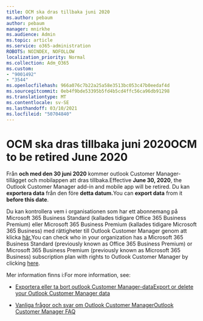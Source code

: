 ```yaml
---
title: OCM ska dras tillbaka juni 2020
ms.author: pebaum
author: pebaum
manager: mnirkhe
ms.audience: Admin
ms.topic: article
ms.service: o365-administration
ROBOTS: NOINDEX, NOFOLLOW
localization_priority: Normal
ms.collection: Adm_O365
ms.custom:
- "9001492"
- "3544"
ms.openlocfilehash: 966a076c7b22a25a58e3513bc053c47b0eedaf4d
ms.sourcegitcommit: 0eb4f9bde53395b5fd4b5cd4ffc56ca96db91298
ms.translationtype: MT
ms.contentlocale: sv-SE
ms.lasthandoff: 03/10/2021
ms.locfileid: "50704840"
---
```

# <a name="ocm-to-be-retired-june-2020"></a><span data-ttu-id="516c0-102">OCM ska dras tillbaka juni 2020</span><span class="sxs-lookup"><span data-stu-id="516c0-102">OCM to be retired June 2020</span></span>


<span data-ttu-id="516c0-103">Från **och med den 30 juni 2020** kommer outlook Customer Manager-tillägget och mobilappen att dras tillbaka.</span><span class="sxs-lookup"><span data-stu-id="516c0-103">Effective **June 30, 2020**, the Outlook Customer Manager add-in and mobile app will be retired.</span></span> <span data-ttu-id="516c0-104">Du kan **exportera data** från den före **detta datum.**</span><span class="sxs-lookup"><span data-stu-id="516c0-104">You can  **export data**  from it  **before this date**.</span></span>  

<span data-ttu-id="516c0-105">Du kan kontrollera vem i organisationen som har ett abonnemang på Microsoft 365 Business Standard (kallades tidigare Office 365 Business Premium) eller Microsoft 365 Business Premium (kallades tidigare Microsoft 365 Business) med rättigheter till Outlook Customer Manager genom att klicka [här.](https://admin.microsoft.com/AdminPortal/Home?ref=/users)</span><span class="sxs-lookup"><span data-stu-id="516c0-105">You can check who in your organization has a Microsoft 365 Business Standard (previously known as Office 365 Business Premium) or Microsoft 365 Business Premium (previously known as Microsoft 365 Business) subscription plan with rights to Outlook Customer Manager by clicking [here](https://admin.microsoft.com/AdminPortal/Home?ref=/users).</span></span>

<span data-ttu-id="516c0-106">Mer information finns i:</span><span class="sxs-lookup"><span data-stu-id="516c0-106">For more information, see:</span></span>

- [<span data-ttu-id="516c0-107">Exportera eller ta bort outlook Customer Manager-data</span><span class="sxs-lookup"><span data-stu-id="516c0-107">Export or delete your Outlook Customer Manager data</span></span>](https://support.office.com/article/1a421cb4-e8de-4b44-bfb8-710b92820439)

- [<span data-ttu-id="516c0-108">Vanliga frågor och svar om Outlook Customer Manager</span><span class="sxs-lookup"><span data-stu-id="516c0-108">Outlook Customer Manager FAQ</span></span>](https://techcommunity.microsoft.com/t5/outlook-customer-manager/faq-frequently-asked-questions-about-outlook-customer-manager/m-p/29680)
